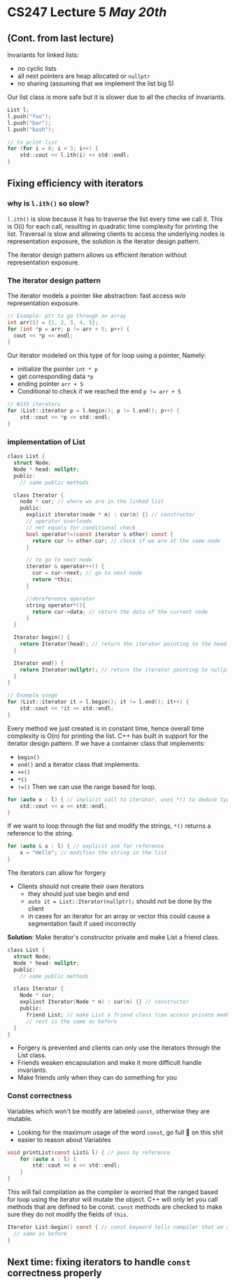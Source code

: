 # CS247 Lecture 5 _May 20th_

## (Cont. from last lecture)

Invariants for linked lists:

- no cyclic lists
- all next pointers are heap allocated or `nullptr`
- no sharing (assuming that we implement the list big 5)

Our list class is more safe but it is slower due to all the checks of invariants.

```C
List l;
l.push("foo");
l.push("bar");
l.push("bash");

// to print list
for (for i = 0; i < 3; i++) {
    std::cout << l.ith(i) << std::endl;
}
```

## Fixing efficiency with iterators

### why is `l.ith()` so slow?

`l.ith()` is slow because it has to traverse the list every time we call it. This is O(i) for each call, resulting in quadratic time complexity for printing the list.
Traversal is slow and allowing clients to access the underlying nodes is representation exposure, the solution is the iterator design pattern.

The iterator design pattern allows us efficient iteration without representation exposure.

### The iterator design pattern

The iterator models a pointer like abstraction: fast access w/o representation exposure.

```C
// Example: ptr to go through an array
int arr[5] = {1, 2, 3, 4, 5};
for (int *p = arr; p != arr + 5; p++) {
  cout << *p << endl;
}
```

Our iterator modeled on this type of for loop using a pointer, Namely:

- initialize the pointer `int * p`
- get corresponding data `*p`
- ending pointer `arr + 5`
- Conditional to check if we reached the end `p != arr + 5`

```C
// With iterators
for (List::iterator p = l.begin(); p != l.end(); p++) {
    std::cout << *p << std::endl;
}
```

### implementation of List

```C
class List {
  struct Node;
  Node * head: nullptr;
  public:
    // same public methods

  class Iterator {
    node * cur; // where we are in the linked list
    public:
      explicit iterator(node * n) : cur(n) {} // constructor
      // operator overloads
      // not equals for conditional check
      bool operator!=(const iterator & other) const {
        return cur != other.cur; // check if we are at the same node
      }

      // to go to next node
      iterator & operator++() {
        cur = cur->next; // go to next node
        return *this;
      }

      //dereference operator
      string operator*(){
        return cur->data; // return the data of the current node
      }
  }

  Iterator begin() {
    return Iterator(head); // return the iterator pointing to the head
  }

  Iterator end() {
    return Iterator(nullptr); // return the iterator pointing to nullptr
  }
}

// Example usage
for (List::iterator it = l.begin(); it != l.end(); it++) {
    std::cout << *it << std::endl;
}
```

Every method we just created is in constant time, hence overall time complexity is O(n) for printing the list.
C++ has built in support for the iterator design pattern.
If we have a container class that implements:

- `begin()`
- `end()`
  and a iterator class that implements:
- `++()`
- `*()`
- `!=()`
  Then we can use the range based for loop.

```C
for (auto x : l) { // implicit call to iterator, uses *() to deduce type
    std::cout << x << std::endl;
}
```

If we want to loop through the list and modify the strings, `*()` returns a reference to the string.

```C
for (auto & x : l) { // explicit ask for reference
    x = "Hello"; // modifies the string in the list
}
```

The iterators can allow for forgery

- Clients should not create their own iterators
  - they should just use begin and end
  - `auto it = List::Iterator(nullptr);` should not be done by the client
  - in cases for an iterator for an array or vector this could cause a segmentation fault if used incorrectly

**Solution**: Make iterator's constructor private and make List a friend class.

```C
class List {
  struct Node;
  Node * head: nullptr;
  public:
    // same public methods

  class Iterator {
    Node * cur;
    expliost Iterator(Node * n) : cur(n) {} // constructor
    public:
      friend List; // make List a friend class (can access private members of Iterator)
      // rest is the same as before
  }
}
```

- Forgery is prevented and clients can only use the iterators through the List class.
- Friends weaken encapsulation and make it more difficult handle invariants.
- Make friends only when they can do something for you

### Const correctness

Variables which won't be modify are labeled `const`, otherwise they are mutable.

- Looking for the maximum usage of the word `const`, go full  on this shit
- easier to reason about Variables

```C
void printList(const List& l) { // pass by reference
    for (auto x : l) {
        std::cout << x << std::endl;
    }
}
```

This will fail compilation as the compiler is worried that the ranged based for loop using the iterator will mutate the object.
C++ will only let you call methods that are defined to be const.
`const` methods are checked to make sure they do not modify the fields of `this`.

```C
Iterator List:begin() const { // const keyword tells compiler that we aren't modifying the list
  // same as before
}
```

## Next time: fixing iterators to handle `const` correctness properly
